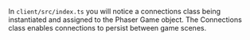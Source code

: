 In `client/src/index.ts` you will notice a connections class being instantiated and assigned to the Phaser Game object. The Connections class enables connections to persist between game scenes.